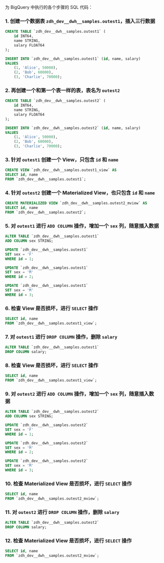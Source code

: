 为 BigQuery 中执行的各个步骤的 SQL 代码：

### 1. 创建一个数据表 `zdh_dev__dwh__samples.outest1`，插入三行数据
```sql
CREATE TABLE `zdh_dev__dwh__samples.outest1` (
    id INT64,
    name STRING,
    salary FLOAT64
);

INSERT INTO `zdh_dev__dwh__samples.outest1` (id, name, salary)
VALUES
    (1, 'Alice', 50000),
    (2, 'Bob', 60000),
    (3, 'Charlie', 70000);
```

### 2. 再创建一个和第一个表一样的表，表名为 `outest2`
```sql
CREATE TABLE `zdh_dev__dwh__samples.outest2` (
    id INT64,
    name STRING,
    salary FLOAT64
);

INSERT INTO `zdh_dev__dwh__samples.outest2` (id, name, salary)
VALUES
    (1, 'Alice', 50000),
    (2, 'Bob', 60000),
    (3, 'Charlie', 70000);
```

### 3. 针对 `outest1` 创建一个 View，只包含 `id` 和 `name`
```sql
CREATE VIEW `zdh_dev__dwh__samples.outest1_view` AS
SELECT id, name
FROM `zdh_dev__dwh__samples.outest1`;
```

### 4. 针对 `outest2` 创建一个 Materialized View，也只包含 `id` 和 `name`
```sql
CREATE MATERIALIZED VIEW `zdh_dev__dwh__samples.outest2_mview` AS
SELECT id, name
FROM `zdh_dev__dwh__samples.outest2`;
```

### 5. 对 `outest1` 进行 `ADD COLUMN` 操作，增加一个 `sex` 列，随意插入数据
```sql
ALTER TABLE `zdh_dev__dwh__samples.outest1`
ADD COLUMN sex STRING;

UPDATE `zdh_dev__dwh__samples.outest1`
SET sex = 'F'
WHERE id = 1;

UPDATE `zdh_dev__dwh__samples.outest1`
SET sex = 'M'
WHERE id = 2;

UPDATE `zdh_dev__dwh__samples.outest1`
SET sex = 'M'
WHERE id = 3;
```

### 6. 检查 View 是否损坏，进行 `SELECT` 操作
```sql
SELECT id, name
FROM `zdh_dev__dwh__samples.outest1_view`;
```

### 7. 对 `outest1` 进行 `DROP COLUMN` 操作，删除 `salary`
```sql
ALTER TABLE `zdh_dev__dwh__samples.outest1`
DROP COLUMN salary;
```

### 8. 检查 View 是否损坏，进行 `SELECT` 操作
```sql
SELECT id, name
FROM `zdh_dev__dwh__samples.outest1_view`;
```

### 9. 对 `outest2` 进行 `ADD COLUMN` 操作，增加一个 `sex` 列，随意插入数据
```sql
ALTER TABLE `zdh_dev__dwh__samples.outest2`
ADD COLUMN sex STRING;

UPDATE `zdh_dev__dwh__samples.outest2`
SET sex = 'F'
WHERE id = 1;

UPDATE `zdh_dev__dwh__samples.outest2`
SET sex = 'M'
WHERE id = 2;

UPDATE `zdh_dev__dwh__samples.outest2`
SET sex = 'M'
WHERE id = 3;
```

### 10. 检查 Materialized View 是否损坏，进行 `SELECT` 操作
```sql
SELECT id, name
FROM `zdh_dev__dwh__samples.outest2_mview`;
```

### 11. 对 `outest2` 进行 `DROP COLUMN` 操作，删除 `salary`
```sql
ALTER TABLE `zdh_dev__dwh__samples.outest2`
DROP COLUMN salary;
```

### 12. 检查 Materialized View 是否损坏，进行 `SELECT` 操作
```sql
SELECT id, name
FROM `zdh_dev__dwh__samples.outest2_mview`;
```
